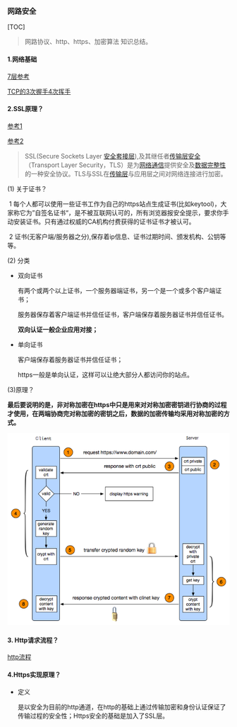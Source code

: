 ### 网路安全

[TOC]

> 网路协议、http、https、加密算法 知识总结。

#### 1.网络基础

[7层参考](https://www.cnblogs.com/sunsky303/p/10647255.html)

[TCP的3次握手4次挥手](https://blog.csdn.net/qq_38950316/article/details/81087809)

#### 2.SSL原理？

[参考1](https://www.cnblogs.com/yyxianren/p/10839427.html)

[参考2](https://blog.csdn.net/qq_37699037/article/details/79760617)

> SSL(Secure Sockets Layer [安全套接层](https://baike.baidu.com/item/安全套接层)),及其继任者[传输层安全](https://baike.baidu.com/item/传输层安全)（Transport Layer Security，TLS）是为[网络通信](https://baike.baidu.com/item/网络通信/9636548)提供安全及[数据完整性](https://baike.baidu.com/item/数据完整性/110071)的一种安全协议。TLS与SSL在[传输层](https://baike.baidu.com/item/传输层/4329536)与应用层之间对网络连接进行加密。

(1) 关于证书？

​	1 每个人都可以使用一些证书工作为自己的https站点生成证书(比如keytool)，大家称它为”自签名证书“，是不被互联网认可的，所有浏览器报安全提示，要求你手动安装证书。只有通过权威的CA机构付费获得的证书证书才被认可。

​    2 证书(无客户端/服务器之分),保存着ip信息、证书过期时间、颁发机构、公钥等等。

(2) 分类

- 双向证书

  有两个或两个以上证书，一个服务器端证书，另一个是一个或多个客户端证书；

  服务器保存着客户端证书并信任证书，客户端保存着服务器证书并信任证书。

  **双向认证一般企业应用对接；**

- 单向证书

  客户端保存着服务器证书并信任证书；

  https一般是单向认证，这样可以让绝大部分人都访问你的站点。

(3)原理？

**最后要说明的是，非对称加密在https中只是用来对对称加密密钥进行协商的过程才使用，在两端协商完对称加密的密钥之后，数据的加密传输均采用对称加密的方式。**

![ssl](images/ssl.png)

#### 3. Http请求流程？

[http流程](https://blog.csdn.net/gdutxiaoxu/article/details/97885526)

#### 4.Https实现原理？

- 定义

  是以安全为目前的http通道，在http的基础上通过传输加密和身份认证保证了传输过程的安全性；Https安全的基础是加入了SSL层。



















